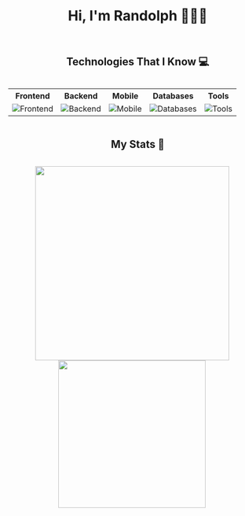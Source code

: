 <!--My Presentation-->

<!--h1 without bottom border-->
<div id="user-content-toc">
  <ul align="center">
    <summary>
      <h1 style="display: inline-block">Hi, I'm Randolph 🧑🏻‍💻</h1>
    </summary>
  </ul>
</div>

<!--h2 without bottom border-->
<div id="user-content-toc">
  <ul align="center">
    <summary>
      <h2 style="display: inline-block">Technologies That I Know 💻</h2>
    </summary>
  </ul>
</div>

<!--tech stack icons-->
<table>
  <tr>
    <th>Frontend</th>
    <th>Backend</th>
    <th>Mobile</th>
    <th>Databases</th>
    <th>Tools</th>
  </tr>
  <tr>
    <td>
      <img
        src="https://skillicons.dev/icons?i=js,react,nextjs&perline=14"
        alt="Frontend"
      />
    </td>
    <td>
      <img
        src="https://skillicons.dev/icons?i=php,laravel,nodejs,express&perline=14"
        alt="Backend"
      />
    </td>
    <td>
      <img
        src="https://skillicons.dev/icons?i=kotlin,androidstudio&perline=14"
        alt="Mobile"
      />
    </td>
    <td>
      <img
        src="https://skillicons.dev/icons?i=mysql,firebase&perline=14"
        alt="Databases"
      />
    </td>
    <td>
      <img
        src="https://skillicons.dev/icons?i=git,figma,wordpress&perline=14"
        alt="Tools"
      />
    </td>
  </tr>
</table>

<!--h2 without bottom border-->
<div id="user-content-toc">
  <ul align="center">
    <summary>
      <h2 style="display: inline-block">My Stats 🤖</h2>
    </summary>
  </ul>
</div>

<!-- stats and languages card-->
<div align="center">
  <picture>
    <source
      srcset="https://github-readme-stats.vercel.app/api?username=xrandolphx&show_icons=true&theme=dark&hide_border=true&icon_color=C5D1DE&bg_color=1C2128&title_color=C5D1DE&text_color=C5D1DE"
      media="(prefers-color-scheme: dark)"
    />
    <source
      srcset="https://github-readme-stats.vercel.app/api?username=xrandolphx&show_icons=true&hide_border=true&icon_color=1F2328&bg_color=FFFFFF&title_color=1F2328&text_color=1F2328"
      media="(prefers-color-scheme: light), (prefers-color-scheme: no-preference)"
    />
    <img width="395px" height="" src="https://github-readme-stats.vercel.app/api?username=xrandolphx&show_icons=true&theme=dark&hide_border=true&icon_color=C5D1DE&bg_color=1C2128&title_color=C5D1DE&text_color=C5D1DE" />
  </picture>
  
  <picture>
    <source
      srcset="https://github-readme-stats.vercel.app/api/top-langs/?username=xrandolphx&layout=compact&theme=dark&hide_border=true&bg_color=1C2128&title_color=C5D1DE&text_color=FFFFFF"
      media="(prefers-color-scheme: dark)"
    />
    <source
      srcset="https://github-readme-stats.vercel.app/api/top-langs/?username=xrandolphx&layout=compact&theme=dark&hide_border=true&bg_color=FFFFFF&title_color=1F2328&text_color=1F2328"
      media="(prefers-color-scheme: light), (prefers-color-scheme: no-preference)"
    />
    <img width="300px" height="" src="https://github-readme-stats.vercel.app/api/top-langs/?username=xrandolphx&layout=compact&theme=dark&hide_border=true&bg_color=1C2128&title_color=C5D1DE&text_color=FFFFFF" />
  </picture>
</div>
